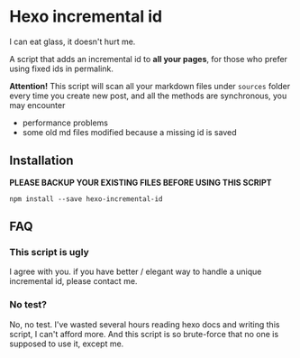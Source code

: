 # Hexo incremental id

I can eat glass, it doesn't hurt me.

A script that adds an incremental id to __all your pages__, for those who prefer using fixed ids in permalink.

__Attention!__ This script will scan all your markdown files under `sources` folder every time you create new post, and all the methods are synchronous, you may encounter
+ performance problems
+ some old md files modified because a missing id is saved

## Installation
__PLEASE BACKUP YOUR EXISTING FILES BEFORE USING THIS SCRIPT__
``` shell
npm install --save hexo-incremental-id
```

## FAQ
### This script is ugly
I agree with you. if you have better / elegant way to handle a unique incremental id, please contact me.

### No test?
No, no test. I've wasted several hours reading hexo docs and writing this script, I can't afford more. And this script is so brute-force that no one is supposed to use it, except me.
